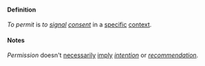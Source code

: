 #### Definition

*To permit* is *to [signal](https://github.com/gcassel/Modular-Organization-Terminology/blob/master/terms/signal.md) [consent](https://github.com/gcassel/Modular-Organization-Terminology/blob/master/terms/consent.md)* in a [specific](https://github.com/gcassel/Modular-Organization-Terminology/blob/master/terms/specific.md) [context](https://github.com/gcassel/Modular-Organization-Terminology/blob/master/terms/context.md).

#### Notes

*Permission* doesn't [necessarily](https://github.com/gcassel/Modular-Organization-Terminology/blob/master/terms/require.md) [imply](https://github.com/gcassel/Modular-Organization-Terminology/blob/master/terms/imply.md) *[intention](https://github.com/gcassel/Modular-Organization-Terminology/blob/master/terms/intend.md)* or *[recommendation](https://github.com/gcassel/Modular-Organization-Terminology/blob/master/terms/recommend.md)*.
